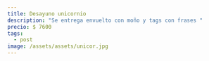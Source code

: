 ```yaml
---
title: Desayuno unicornio
description: "Se entrega envuelto con moño y tags con frases "
precio: $ 7600
tags:
  - post
image: /assets/assets/unicor.jpg
---
```

